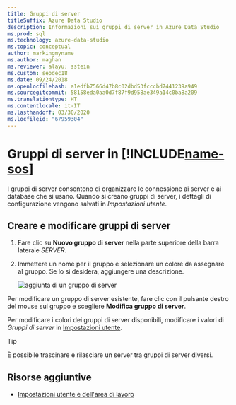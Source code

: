 ```yaml
---
title: Gruppi di server
titleSuffix: Azure Data Studio
description: Informazioni sui gruppi di server in Azure Data Studio
ms.prod: sql
ms.technology: azure-data-studio
ms.topic: conceptual
author: markingmyname
ms.author: maghan
ms.reviewer: alayu; sstein
ms.custom: seodec18
ms.date: 09/24/2018
ms.openlocfilehash: a1edfb7566d47b8c02dbd53fcccbd7441239a949
ms.sourcegitcommit: 58158eda0aa0d7f87f9d958ae349a14c0ba8a209
ms.translationtype: HT
ms.contentlocale: it-IT
ms.lasthandoff: 03/30/2020
ms.locfileid: "67959304"
---
```

# <a name="server-groups-in-name-sos"></a>Gruppi di server in [!INCLUDE[name-sos](../includes/name-sos-short.md)]

I gruppi di server consentono di organizzare le connessione ai server e ai database che si usano. Quando si creano gruppi di server, i dettagli di configurazione vengono salvati in *Impostazioni utente*.

## <a name="create-and-edit-server-groups"></a>Creare e modificare gruppi di server

1. Fare clic su **Nuovo gruppo di server** nella parte superiore della barra laterale *SERVER*.
2. Immettere un nome per il gruppo e selezionare un colore da assegnare al gruppo. Se lo si desidera, aggiungere una descrizione.

   ![aggiunta di un gruppo di server](./media/server-groups/add-server-group.png)

Per modificare un gruppo di server esistente, fare clic con il pulsante destro del mouse sul gruppo e scegliere **Modifica gruppo di server**.

Per modificare i colori dei gruppi di server disponibili, modificare i valori di *Gruppi di server* in [Impostazioni utente](settings.md).

> [!TIP]
> È possibile trascinare e rilasciare un server tra gruppi di server diversi.



## <a name="additional-resources"></a>Risorse aggiuntive
- [Impostazioni utente e dell'area di lavoro](settings.md)
